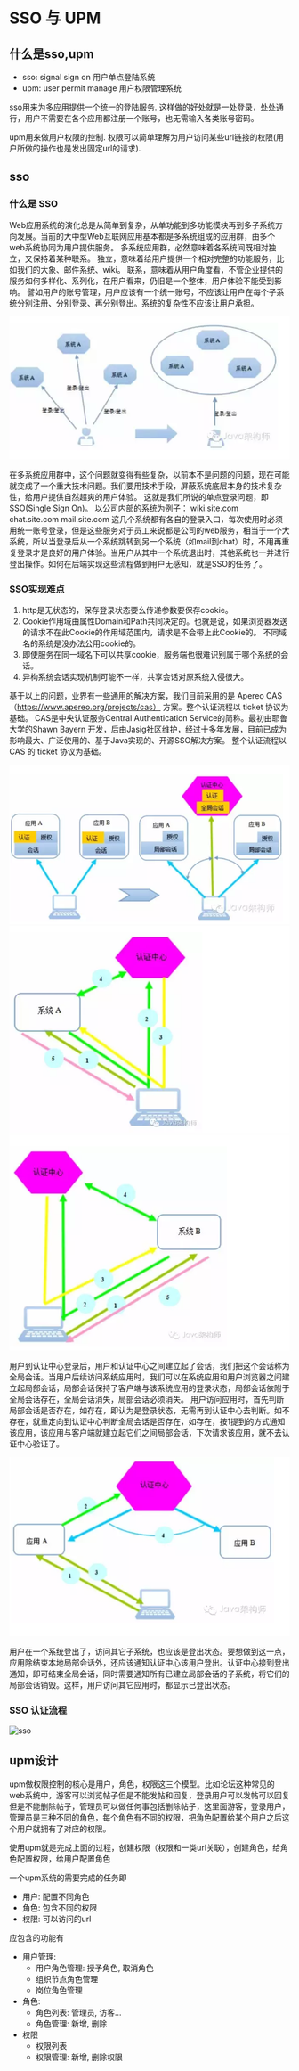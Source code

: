 # SSO 与 UPM

## 什么是sso,upm

- sso: signal sign on 用户单点登陆系统
- upm: user permit manage 用户权限管理系统

sso用来为多应用提供一个统一的登陆服务. 这样做的好处就是一处登录，处处通行，用户不需要在各个应用都注册一个账号，也无需输入各类账号密码。

upm用来做用户权限的控制. 权限可以简单理解为用户访问某些url链接的权限(用户所做的操作也是发出固定url的请求). 

## sso

### 什么是 SSO

Web应用系统的演化总是从简单到复杂，从单功能到多功能模块再到多子系统方向发展。当前的大中型Web互联网应用基本都是多系统组成的应用群，由多个web系统协同为用户提供服务。
多系统应用群，必然意味着各系统间既相对独立，又保持着某种联系。
独立，意味着给用户提供一个相对完整的功能服务，比如我们的大象、邮件系统、wiki。
联系，意味着从用户角度看，不管企业提供的服务如何多样化、系列化，在用户看来，仍旧是一个整体，用户体验不能受到影响。
譬如用户的账号管理，用户应该有一个统一账号，不应该让用户在每个子系统分别注册、分别登录、再分别登出。系统的复杂性不应该让用户承担。

![sso](../images/chatu/sso1.png)

在多系统应用群中，这个问题就变得有些复杂，以前本不是问题的问题，现在可能就变成了一个重大技术问题。我们要用技术手段，屏蔽系统底层本身的技术复杂性，给用户提供自然超爽的用户体验。
这就是我们所说的单点登录问题，即SSO(Single Sign On)。
以公司内部的系统为例子：
wiki.site.com
chat.site.com
mail.site.com
这几个系统都有各自的登录入口，每次使用时必须用统一账号登录，但是这些服务对于员工来说都是公司的web服务，相当于一个大系统，所以当登录后从一个系统跳转到另一个系统（如mail到chat）时，不用再重复登录才是良好的用户体验。当用户从其中一个系统退出时，其他系统也一并进行登出操作。如何在后端实现这些流程做到用户无感知，就是SSO的任务了。

### SSO实现难点

1. http是无状态的，保存登录状态要么传递参数要保存cookie。
2. Cookie作用域由属性Domain和Path共同决定的。也就是说，如果浏览器发送的请求不在此Cookie的作用域范围内，请求是不会带上此Cookie的。
不同域名的系统是没办法公用cookie的。
3. 即使服务在同一域名下可以共享cookie，服务端也很难识别属于哪个系统的会话。
4. 异构系统会话实现机制可能不一样，共享会话对原系统入侵很大。

基于以上的问题，业界有一些通用的解决方案，我们目前采用的是 Apereo CAS （https://www.apereo.org/projects/cas） 方案。整个认证流程以 ticket 协议为基础。
CAS是中央认证服务Central Authentication Service的简称。最初由耶鲁大学的Shawn Bayern 开发，后由Jasig社区维护，经过十多年发展，目前已成为影响最大、广泛使用的、基于Java实现的、开源SSO解决方案。
整个认证流程以 CAS 的 ticket 协议为基础。

 
 ![sso](../images/chatu/sso2.png)
 ![sso](../images/chatu/sso3.png)
 ![sso](../images/chatu/sso4.png)
 
用户到认证中心登录后，用户和认证中心之间建立起了会话，我们把这个会话称为全局会话。当用户后续访问系统应用时，我们可以在系统应用和用户浏览器之间建立起局部会话，局部会话保持了客户端与该系统应用的登录状态，局部会话依附于全局会话存在，全局会话消失，局部会话必须消失。
用户访问应用时，首先判断局部会话是否存在，如存在，即认为是登录状态，无需再到认证中心去判断。如不存在，就重定向到认证中心判断全局会话是否存在，如存在，按1提到的方式通知该应用，该应用与客户端就建立起它们之间局部会话，下次请求该应用，就不去认证中心验证了。
  
  ![sso](../images/chatu/sso5.png)

用户在一个系统登出了，访问其它子系统，也应该是登出状态。要想做到这一点，应用除结束本地局部会话外，还应该通知认证中心该用户登出。认证中心接到登出通知，即可结束全局会话，同时需要通知所有已建立局部会话的子系统，将它们的局部会话销毁。这样，用户访问其它应用时，都显示已登出状态。

### SSO 认证流程

  ![sso](../images/chatu/sso6.png)

## upm设计

upm做权限控制的核心是用户，角色，权限这三个模型。比如论坛这种常见的web系统中，游客可以浏览帖子但是不能发帖和回复，登录用户可以发帖可以回复但是不能删除帖子，管理员可以做任何事包括删除帖子，这里面游客，登录用户，管理员是三种不同的角色，每个角色有不同的权限，把角色配置给某个用户之后这个用户就拥有了对应的权限。

使用upm就是完成上面的过程，创建权限（权限和一类url关联），创建角色，给角色配置权限，给用户配置角色

一个upm系统的需要完成的任务即

- 用户: 配置不同角色
- 角色: 包含不同的权限
- 权限: 可以访问的url

应包含的功能有

- 用户管理:
  - 用户角色管理: 授予角色, 取消角色
  - 组织节点角色管理
  - 岗位角色管理
- 角色:
  - 角色列表: 管理员, 访客...
  - 角色管理: 新增, 删除
- 权限
  - 权限列表
  - 权限管理: 新增, 删除权限




